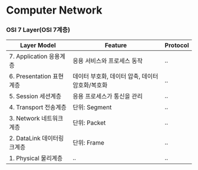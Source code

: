 # Computer Network
### OSI 7 Layer(OSI 7계층)
|Layer Model|Feature|Protocol|
|---|---|---|
|7. Application 응용계층|응용 서비스와 프로세스 동작|..|
|6. Presentation 표현계층|데이터 부호화, 데이터 압축, 데이터 암호화/복호화|..|
|5. Session 세션계층|응용 프로세스가 통신을 관리|..|
|4. Transport 전송계층|단위: Segment|..|
|3. Network 네트워크계층|단위: Packet|..|
|2. DataLink 데이터링크계층|단위: Frame|..|
|1. Physical 물리계층|..|..|
